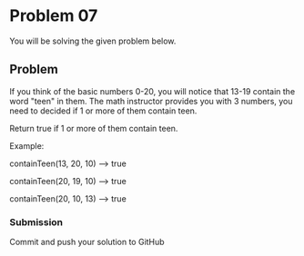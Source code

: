 # Problem 07

You will be solving the given problem below.

## Problem
If you think of the basic numbers 0-20, you will notice that 13-19 contain the word "teen" in them.
The math instructor provides you with 3 numbers, you need to decided if 1 or more of them contain teen.

Return true if 1 or more of them contain teen.

Example:

containTeen(13, 20, 10) --> true

containTeen(20, 19, 10) --> true

containTeen(20, 10, 13) --> true

### Submission

Commit and push your solution to GitHub